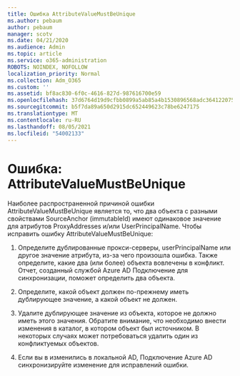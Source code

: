 ```yaml
---
title: Ошибка AttributeValueMustBeUnique
ms.author: pebaum
author: pebaum
manager: scotv
ms.date: 04/21/2020
ms.audience: Admin
ms.topic: article
ms.service: o365-administration
ROBOTS: NOINDEX, NOFOLLOW
localization_priority: Normal
ms.collection: Adm_O365
ms.custom: ''
ms.assetid: bf8ac830-6f0c-4616-827d-987616700e59
ms.openlocfilehash: 37d6764d19d9cfbb0899a5ab85a4b1530896568adc364122075b7d6f2a32970a
ms.sourcegitcommit: b5f7da89a650d2915dc652449623c78be6247175
ms.translationtype: MT
ms.contentlocale: ru-RU
ms.lasthandoff: 08/05/2021
ms.locfileid: "54002133"
---
```

# <a name="error-attributevaluemustbeunique"></a>Ошибка: AttributeValueMustBeUnique

Наиболее распространенной причиной ошибки AttributeValueMustBeUnique является то, что два объекта с разными свойствами SourceAnchor (immutableId) имеют одинаковое значение для атрибутов ProxyAddresses и/или UserPrincipalName. Чтобы исправить ошибку AttributeValueMustBeUnique:
  
1. Определите дублированные прокси-серверы, userPrincipalName или другое значение атрибута, из-за чего произошла ошибка. Также определите, какие два (или более) объекта вовлечены в конфликт. Отчет, созданный службой Azure AD Подключение для синхронизации, поможет определить два объекта.
    
2. Определите, какой объект должен по-прежнему иметь дублирующее значение, а какой объект не должен.
    
3. Удалите дублирующее значение из объекта, которое не должно иметь этого значения. Обратите внимание, что необходимо внести изменения в каталог, в котором объект был источником. В некоторых случаях может потребоваться удалить один из конфликтуемых объектов.
    
4. Если вы в изменились в локальной AD, Подключение Azure AD синхронизируйте изменение для исправлений ошибки.
    

